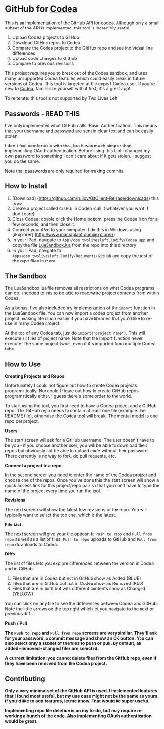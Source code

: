 GitHub for [Codea](http://twolivesleft.com/Codea/)
==============================

This is an implementation of the GitHub API for codea. Although only a small subset of the API is implemented, this tool is incredibly useful.

1. Upload Codea projects to GitHub
2. Download GitHub repos to Codea
3. Compare the Codea project to the GitHub repo and see individual line differences
4. Upload code changes to GitHub
5. Compare to previous revisions

This project requires you to break out of the Codea sandbox, and uses many unsupported Codea features which could easily break in future versions of Codea.
This tool is targeted at the expert Codea user. If you're new to [Codea](http://twolivesleft.com/Codea/), familiarize yourself with it first, it's a great app!

To reiterate: this tool is not supported by Two Lives Left

Passwords - READ THIS
------------------------------

I've only implemented what GitHub calls 'Basic Authentication'. 
This means that your username and password are sent in clear text and can be easily stolen.

I don't feel comfortable with that, but it was much simpler than implementing OAuth authentication.
Before using this tool I changed my own password to something I don't care about if it gets stolen. I suggest you do the same.

Note that passwords are only required for making commits. 

How to Install
----------------------------

1. [Download] (https://github.com/ruilov/GitClient-Release/downloads) this repo
2. Create a project called `GitHub` in Codea (call it whatever you want, I don't care)
3. Close Codea: double click the Home bottom, press the Codea icon for a few seconds, and then close it. 
4. Connect your iPad to your computer. I do this in Windows using [iExplorer] (http://www.macroplant.com/iexplorer/)
5. In your iPad, navigate to `Apps/com.twolivesleft.Codify/Codea.app` and copy the file [LuaSandbox.lua](https://github.com/ruilov/GitClient-Release/blob/master/LuaSandbox.lua) from the repo into this directory
6. In your iPad, navigate to `Apps/com.twolivesleft.Codify/Documents/GitHub` and copy the rest of the repo files in there

The Sandbox
---------------------------

The LuaSandbox.lua file removes all restrictions on what Codea programs can do. I needed to this to be able to read/write project contents from within Codea.

As a bonus, I've also included my implementation of the `import` function in the LuaSandbox file. 
You can now import a codea project from another project, making life much easier if you have libraries that you'd like to re-use in many Codea project. 


At the top of any Codea tab, just do `import("project name")`. This will execute all files of project name. 
Note that the import function never executes the same project twice, even if it's imported from multiple Codea tabs.

How to Use
-----------------------------

<b>Creating Projects and Repos</b>

Unfortunately I could not figure out how to create Codea projects programatically. Nor could I figure out how to create GitHub repos programatically either. 
I guess there's some order to the world.

To start using the tool, you first need to have a Codea project and a GitHub repo. The GitHub repo needs to contain at least one file (example: the README file),
otherwise the Codea tool will break. The mental model is one repo per project. 

<b> Users </b>

The start screen will ask for a GitHub username. The user doesn't have to be you - if you choose another user, you will be able to download their repos but obviously not be able to upload code without their password. There currently is no way to fork, do pull requests, etc.

<b> Connect a project to a repo</b>

In the second screen you need to enter the name of the Codea project and choose one of the repos. 
Once you've done this the start screen will show a quick access link for this project/repo pair so that you don't have to type the name of the project every time you run the tool.

<b> Revisions </b>

The next screen will show the latest few revisions of the repo. You will typically want to select the top one, which is the latest.

<b> File List </b>

The next screen will give your the optiosn to `Push to repo` and `Pull from repo` as well as a list of files. `Push to repo` uploads to GitHub and `Pull from repo` downloads to Codea.

<b> Diffs </b>

The list of files lets you explore differences between the version in Codea and in GitHub. 

1. Files that are in Codea but not in GitHub show as Added (BLUE)
2. Files that are in GitHub but not in Codea show as Removed (RED)
3. Files that are in both but with different contents show as Changed (YELLOW)

You can click on any file to see the differences between Codea and GitHub. Note the little arrows on the top right which let you navigate to the next or previous diff.

<b> Push / Pull <b>

The `Push to repo` and `Pull from repo` screens are very similar. They'll ask for your password, a commit message and show an OK button. 
You can also select only a subset of the files to push or pull. By default, all added+removed+changed files are selected.

A current limitation: you cannot delete files from the GitHub repo, even if they have been removed from the Codea project.

Contributing
-------------------------------

Only a very minimal set of the GitHub API is used. I implemented features that I found most useful, but my use case might not be the same as yours. 
If you'd like to add features, let me know. That would be super useful. 


Implementing repo file deletion is on my to-do, but may require re-working a bunch of the code. Also implementing OAuth authentication would be great.
